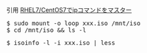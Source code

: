 引用 
 [RHEL7/CentOS7でipコマンドをマスター](http://enakai00.hatenablog.com/entry/20140712/1405139841 "RHEL7/CentOS7でipコマンドをマスター")
<br/>
<pre>
$ sudo mount -o loop xxx.iso /mnt/iso
$ cd /mnt/iso && ls -l 
</pre>
<pre>
$ isoinfo -l -i xxx.iso | less
</pre>
